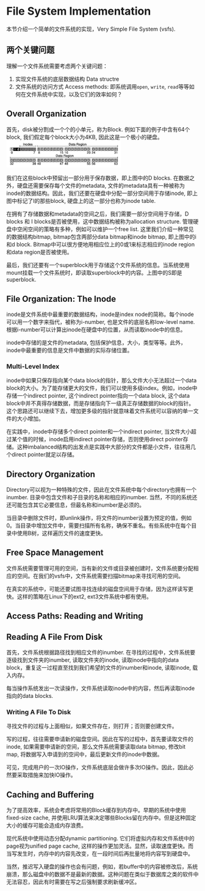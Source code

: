 # File System Implementation
本节介绍一个简单的文件系统的实现，Very Simple File System (vsfs).

## 两个关键问题
理解一个文件系统需要考虑两个关键问题：
1. 实现文件系统的底层数据结构 Data structre
2. 文件系统的访问方式 Access methods: 即系统调用```open```, ```write```, ```read```等等如何在文件系统中实现，以及它们的效率如何？

## Overall Organization
首先，disk被分割成一个个的小单元，称为Block. 例如下面的例子中含有64个block, 我们假定每个block大小为4KB, 因此这是一个极小的硬盘。
<img src="./blocks.png" style="width:300px">

我们在这些block中预留出一部分用于保存数据，即上图中的D blocks. 在数据之外，硬盘还需要保存每个文件的metadata, 文件的metadata具有一种被称为inode的数据结构。因此，我们还要在硬盘中分配一部分空间用于存储inode, 即上图中标记了I的那些block, 硬盘上的这一部分也称为inode table. 

在拥有了存储数据和metadata的空间之后，我们需要一部分空间用于存储，D blocks 和 I blocks是否被使用，这中数据结构被称为allocation structure. 管理硬盘中空闲空间的策略有多种，例如可以维护一个free list. 这里我们介绍一种常见的数据结构bitmap, bitmap包含两部分data bitmap和inode bitmap, 即上图中的i和d block. Bitmap中可以很方便地用相应位上的0或1来标志相应的inode region和data region是否被使用。

最后，我们还要有一个superblock用于存储这个文件系统的信息。当系统使用mount挂载一个文件系统时，即读取superblock中的内容。上图中的S即是superblock.

## File Organization: The Inode
inode是文件系统中最重要的数据结构，inode是index node的简称。每个inode可以用一个数字来指代，被称为i-number, 也是文件的底层名称low-level name. 根据i-number可以计算出inode在硬盘中的位置，从而读取inode中的信息。

inode中存储的是文件的metadata, 包括保护信息，大小，类型等等。此外，inode中最重要的信息是文件中数据的实际存储位置。

### Multi-Level Index
inode中如果只保存指向某个data block的指针，那么文件大小无法超过一个data block的大小。为了能存储更大的文件，我们可以使用多级index。例如，inode中存储一个indirect pointer, 这个indirect pointer指向一个data block, 这个data block中并不真得存储数据，而是存储指向下一级真正存储数据的block的指针。这个思路还可以继续下去，增加更多级的指针就意味着文件系统可以容纳的单一文件的大小增加。

在实践中，inode中存储多个direct pointer和一个indirect pointer, 当文件大小超过某个值的时候，inode启用indirect pointer存储，否则使用direct pointer存储。这种imbalanced结构的出发点是实践中大部分的文件都是小文件，往往用几个direct pointer就足以存储。

## Directory Organization
Directory可以视为一种特殊的文件，因此在文件系统中每个directory也拥有一个inumber. 目录中包含文件和子目录的名称和相应的inumber. 当然，不同的系统还还可能包含其它必要信息，但最名称和inumber是必须的。

当目录中删除文件时，即unlink操作，将文件的inumber设置为预定的值，例如0。当目录中增加文件中，需要扫描所有名称，确保不重名。有些系统中在每个目录中使用B树，这样遍历文件的速度更快。

## Free Space Management
文件系统需要管理可用的空间，当有新的文件或目录被创建时，文件系统要分配相应的空间。在我们的vsfs中，文件系统需要扫描bitmap来寻找可用的空间。

在真实的系统中，可能还要试图寻找连续的磁盘空间用于存储，因为这样读写更快。这样的策略在Linux下的ext2, ext3文件系统中都有使用。

## Access Paths: Reading and Writing
## Reading A File From Disk
首先，文件系统根据路径找到相应文件的inumber. 在寻找的过程中，文件系统要逐级找到文件夹的inumber, 读取文件夹的inode, 读取inode中指向的data block，重复这一过程直至找到我们希望的文件的inumber和inode, 读取inode, 载入内存。

每当操作系统发出一次读操作，文件系统读取inode中的内容，然后再读取inode指向的data blocks.

### Writing A File To Disk
寻找文件的过程与上面相似，如果文件存在，则打开；否则要创建文件。

写的过程，往往需要申请新的磁盘空间。因此在写的过程中，首先要读取文件的inode, 如果需要申请新的空间，那么文件系统需要读取data bitmap, 修改bit map, 将数据写入申请到的空间中，最后更新文件的inode中数据。

可见，完成用户的一次IO操作，文件系统底层会做许多次IO操作。因此，因此必然要采取措施来加快IO操作。

## Caching and Buffering 
为了提高效率，系统会考虑将常用的Block缓存到内存中。早期的系统中使用fixed-size cache, 并使用LRU算法来决定哪些Blocks留在内存中。但是这种固定大小的缓存可能会造成内存浪费。

现代系统中使用动态分配dynamic partitioning. 它们将虚拟内存和文件系统中的page视为unified page cache, 这样的操作更加灵活。显然，读取速度更快。而当写发生时，内存中的内容先改变，在一段时间后再批量地将内容写到硬盘中。

当然，推迟写入硬盘的操作也会有问题，例如，若buffer中的内容被修改后，系统崩溃，那么磁盘中的数据不是最新的数据。这种问题在类似于数据库之类的软件中无法容忍，因此有时需要在写之后强制要求刷新缓冲区。



